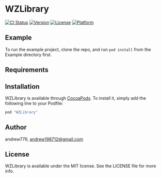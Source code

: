 # WZLibrary

[![CI Status](http://img.shields.io/travis/andrew779/WZLibrary.svg?style=flat)](https://travis-ci.org/andrew779/WZLibrary)
[![Version](https://img.shields.io/cocoapods/v/WZLibrary.svg?style=flat)](http://cocoapods.org/pods/WZLibrary)
[![License](https://img.shields.io/cocoapods/l/WZLibrary.svg?style=flat)](http://cocoapods.org/pods/WZLibrary)
[![Platform](https://img.shields.io/cocoapods/p/WZLibrary.svg?style=flat)](http://cocoapods.org/pods/WZLibrary)

## Example

To run the example project, clone the repo, and run `pod install` from the Example directory first.

## Requirements

## Installation

WZLibrary is available through [CocoaPods](http://cocoapods.org). To install
it, simply add the following line to your Podfile:

```ruby
pod "WZLibrary"
```

## Author

andrew779, andrew198712@gmail.com

## License

WZLibrary is available under the MIT license. See the LICENSE file for more info.
